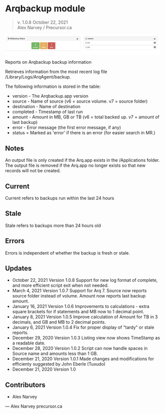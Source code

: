 # Arqbackup module

> v. 1.0.8 
> October 22, 2021  
> Alex Narvey / Precursor.ca  

![ARQbackup Module Report](ARQbackup_Module.png)

Reports on Arqbackup backup information

Retrieves information from the most recent log file /Library/Logs/ArqAgent/backup.

The following information is stored in the table:

* version - The Arqbackup.app version
* source - Name of source (v6 = source volume. v7 = source folder)
* destination - Name of destination
* completed - Timestamp of last run
* amount - Amount in MB, GB or TB (v6 = total backed up. v7 = amount of last backup)
* error - Error message (the first error message, if any)
* status = Marked as 'error' if there is an error (for easier search in MR.)

## Notes

An output file is only created if the Arq.app exists in the /Applications folder.
The output file is removed if the Arq.app no longer exists so that new records will not be created.

## Current
Current refers to backups run within the last 24 hours

## Stale
Stale refers to backups more than 24 hours old

## Errors
Errors is independent of whether the backup is fresh or stale.

## Updates

* October 22, 2021 Version 1.0.8  Support for new log format of complete, and more efficient script exit when not needed.
* March 4, 2021 Version 1.0.7  Support for Arq 7. Source now reports source folder instead of volume. Amount now reports last backup amount.
* January 16, 2021 Version 1.0.6  Improvements to calculations - extra square brackets for if statements and MB now to 1 decimal point.
* January 8, 2021 Version 1.0.5  Improve calculation of Amount for TB in 3 decimals, and GB and MB to 2 decimal points.
* January 6, 2021 Version 1.0.4  Fix for proper display of "tardy" or stale reports.
* December 29, 2020 Version 1.0.3  Listing view now shows TimeStamp as a readable date.
* December 28, 2020 Version 1.0.2  Script can now handle spaces in Source name and amounts less than 1 GB.
* December 21, 2020 Version 1.0.1  Made changes and modifications for efficienty suggested by John Eberle (Tuxudo)
* December 21, 2020 Version 1.0 

## Contributors
* Alex Narvey

—
Alex Narvey
precursor.ca
